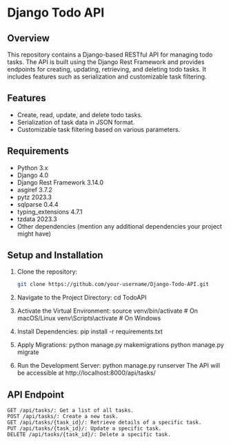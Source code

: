 # Django Todo API

## Overview

This repository contains a Django-based RESTful API for managing todo tasks. The API is built using the Django Rest Framework and provides endpoints for creating, updating, retrieving, and deleting todo tasks. It includes features such as serialization and customizable task filtering.

## Features

- Create, read, update, and delete todo tasks.
- Serialization of task data in JSON format.
- Customizable task filtering based on various parameters.

## Requirements

- Python 3.x
- Django 4.0
- Django Rest Framework 3.14.0
- asgiref 3.7.2
- pytz 2023.3
- sqlparse 0.4.4
- typing_extensions 4.7.1
- tzdata 2023.3
- Other dependencies (mention any additional dependencies your project might have)

## Setup and Installation

1. Clone the repository:

   ```bash
   git clone https://github.com/your-username/Django-Todo-API.git

2. Navigate to the Project Directory:
   cd TodoAPI

3. Activate the Virtual Environment:
   source venv/bin/activate  # On macOS/Linux
   venv\Scripts\activate  # On Windows

4. Install Dependencies:
   pip install -r requirements.txt

5. Apply Migrations:
   python manage.py makemigrations
   python manage.py migrate

6. Run the Development Server:
   python manage.py runserver
   The API will be accessible at http://localhost:8000/api/tasks/
   
## API Endpoint

    GET /api/tasks/: Get a list of all tasks.
    POST /api/tasks/: Create a new task.
    GET /api/tasks/{task_id}/: Retrieve details of a specific task.
    PUT /api/tasks/{task_id}/: Update a specific task.
    DELETE /api/tasks/{task_id}/: Delete a specific task.


 

